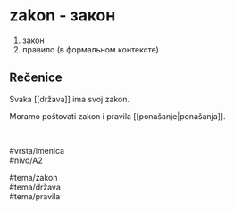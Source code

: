 # zakon - закон

1. закон  
2. правило (в формальном контексте)

## Rečenice

Svaka [[država]] ima svoj zakon.

Moramo poštovati zakon i pravila [[ponašanje|ponašanja]].

<br>

#vrsta/imenica  
#nivo/A2  

#tema/zakon  
#tema/država  
#tema/pravila  
